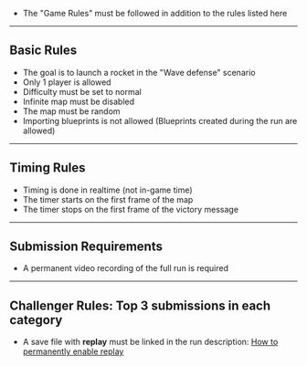 - The "Game Rules" must be followed in addition to the rules listed here

---

## Basic Rules
- The goal is to launch a rocket in the "Wave defense" scenario  
- Only 1 player is allowed  
- Difficulty must be set to normal  
- Infinite map must be disabled  
- The map must be random  
- Importing blueprints is not allowed (Blueprints created during the run are allowed)

---

## Timing Rules
- Timing is done in realtime (not in-game time)  
- The timer starts on the first frame of the map  
- The timer stops on the first frame of the victory message  

---

## Submission Requirements
- A permanent video recording of the full run is required

---

## Challenger Rules: Top 3 submissions in each category
- A save file with **replay** must be linked in the run description: [How to permanently enable replay](https://www.speedrun.com/factorio/guides/bkces)
